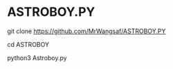# ASTROBOY.PY

git clone https://github.com/MrWangsaf/ASTROBOY.PY

cd ASTROBOY 

python3 Astroboy.py
